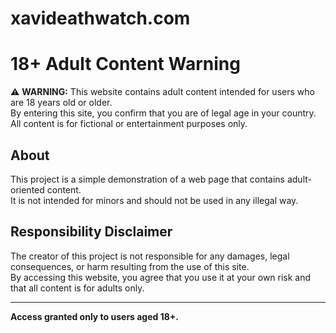 # xavideathwatch.com
# 18+ Adult Content Warning

⚠️ **WARNING:** This website contains adult content intended for users who are 18 years old or older.  
By entering this site, you confirm that you are of legal age in your country.  
All content is for fictional or entertainment purposes only.

## About
This project is a simple demonstration of a web page that contains adult-oriented content.  
It is not intended for minors and should not be used in any illegal way.

## Responsibility Disclaimer
The creator of this project is not responsible for any damages, legal consequences, or harm resulting from the use of this site.  
By accessing this website, you agree that you use it at your own risk and that all content is for adults only.

---

**Access granted only to users aged 18+.**
